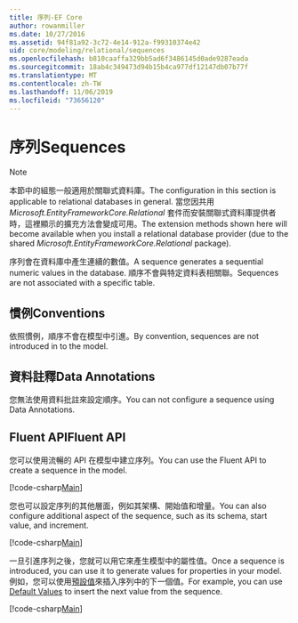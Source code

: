 ```yaml
---
title: 序列-EF Core
author: rowanmiller
ms.date: 10/27/2016
ms.assetid: 94f81a92-3c72-4e14-912a-f99310374e42
uid: core/modeling/relational/sequences
ms.openlocfilehash: b810caaffa329bb5ad6f3486145d0ade9287eada
ms.sourcegitcommit: 18ab4c349473d94b15b4ca977df12147db07b77f
ms.translationtype: MT
ms.contentlocale: zh-TW
ms.lasthandoff: 11/06/2019
ms.locfileid: "73656120"
---
```

# <a name="sequences"></a><span data-ttu-id="411c1-102">序列</span><span class="sxs-lookup"><span data-stu-id="411c1-102">Sequences</span></span>

> [!NOTE]  
> <span data-ttu-id="411c1-103">本節中的組態一般適用於關聯式資料庫。</span><span class="sxs-lookup"><span data-stu-id="411c1-103">The configuration in this section is applicable to relational databases in general.</span></span> <span data-ttu-id="411c1-104">當您因共用 *Microsoft.EntityFrameworkCore.Relational* 套件而安裝關聯式資料庫提供者時，這裡顯示的擴充方法會變成可用。</span><span class="sxs-lookup"><span data-stu-id="411c1-104">The extension methods shown here will become available when you install a relational database provider (due to the shared *Microsoft.EntityFrameworkCore.Relational* package).</span></span>

<span data-ttu-id="411c1-105">序列會在資料庫中產生連續的數值。</span><span class="sxs-lookup"><span data-stu-id="411c1-105">A sequence generates a sequential numeric values in the database.</span></span> <span data-ttu-id="411c1-106">順序不會與特定資料表相關聯。</span><span class="sxs-lookup"><span data-stu-id="411c1-106">Sequences are not associated with a specific table.</span></span>

## <a name="conventions"></a><span data-ttu-id="411c1-107">慣例</span><span class="sxs-lookup"><span data-stu-id="411c1-107">Conventions</span></span>

<span data-ttu-id="411c1-108">依照慣例，順序不會在模型中引進。</span><span class="sxs-lookup"><span data-stu-id="411c1-108">By convention, sequences are not introduced in to the model.</span></span>

## <a name="data-annotations"></a><span data-ttu-id="411c1-109">資料註釋</span><span class="sxs-lookup"><span data-stu-id="411c1-109">Data Annotations</span></span>

<span data-ttu-id="411c1-110">您無法使用資料批註來設定順序。</span><span class="sxs-lookup"><span data-stu-id="411c1-110">You can not configure a sequence using Data Annotations.</span></span>

## <a name="fluent-api"></a><span data-ttu-id="411c1-111">Fluent API</span><span class="sxs-lookup"><span data-stu-id="411c1-111">Fluent API</span></span>

<span data-ttu-id="411c1-112">您可以使用流暢的 API 在模型中建立序列。</span><span class="sxs-lookup"><span data-stu-id="411c1-112">You can use the Fluent API to create a sequence in the model.</span></span>

[!code-csharp[Main](../../../../samples/core/Modeling/FluentAPI/Relational/Sequence.cs?name=Model&highlight=7)]

<span data-ttu-id="411c1-113">您也可以設定序列的其他層面，例如其架構、開始值和增量。</span><span class="sxs-lookup"><span data-stu-id="411c1-113">You can also configure additional aspect of the sequence, such as its schema, start value, and increment.</span></span>

[!code-csharp[Main](../../../../samples/core/Modeling/FluentAPI/Relational/SequenceConfigured.cs?name=Sequence&highlight=7,8,9)]

<span data-ttu-id="411c1-114">一旦引進序列之後，您就可以用它來產生模型中的屬性值。</span><span class="sxs-lookup"><span data-stu-id="411c1-114">Once a sequence is introduced, you can use it to generate values for properties in your model.</span></span> <span data-ttu-id="411c1-115">例如，您可以使用[預設值](default-values.md)來插入序列中的下一個值。</span><span class="sxs-lookup"><span data-stu-id="411c1-115">For example, you can use [Default Values](default-values.md) to insert the next value from the sequence.</span></span>

[!code-csharp[Main](../../../../samples/core/Modeling/FluentAPI/Relational/SequenceUsed.cs?name=Default&highlight=13)]
